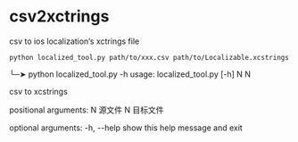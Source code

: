 # csv2xctrings
csv to ios localization‘s xctrings file

```
python localized_tool.py path/to/xxx.csv path/to/Localizable.xcstrings
```


╰─➤  python localized_tool.py -h
usage: localized_tool.py [-h] N N

csv to xcstrings

positional arguments:
  N           源文件
  N           目标文件

optional arguments:
  -h, --help  show this help message and exit
